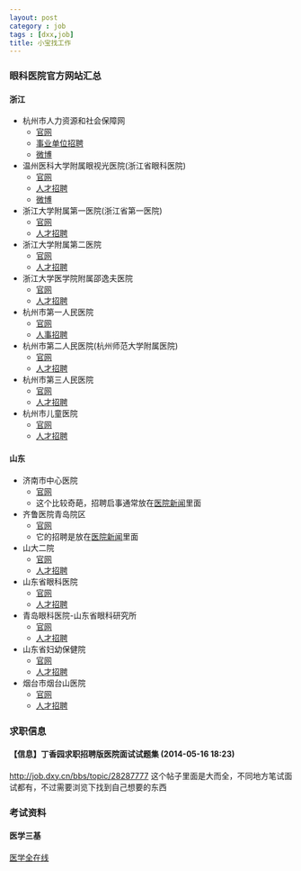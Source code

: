 ```yaml
---
layout: post
category : job
tags : [dxx,job]
title: 小宝找工作
---
```


### 眼科医院官方网站汇总
#### 浙江
* 杭州市人力资源和社会保障网
	* [官网](http://www.zjhz.hrss.gov.cn/) 
	* [事业单位招聘](http://www.zjhz.hrss.gov.cn/html/zwzx/gsgg/sydwzp/index.html) 
	* [微博](http://weibo.com/u/5185100473)
* 温州医科大学附属眼视光医院(浙江省眼科医院)
	* [官网](http://www.hzeye.cn/hzeye/)
	* [人才招聘](http://www.hzeye.cn/HZEye/Category_23/Index.aspx)
	* [微博](http://weibo.com/u/2057447331)
* 浙江大学附属第一医院(浙江省第一医院)
	* [官网](http://www.zy91.com/index/index.jhtml)
	* [人才招聘](http://www.zy91.com/rczp/index.jhtml?129)
* 浙江大学附属第二医院
	* [官网](http://www.z2hospital.com/cms/default.aspx)
	* [人才招聘](http://www.z2hospital.com/cms/Column.aspx?LMID=173)
* 浙江大学医学院附属邵逸夫医院
	* [官网](http://www.srrsh.com/html/main/gb2312/)
	* [人才招聘](http://zp.srrsh.com:8080/zp/index.html)
* 杭州市第一人民医院
	* [官网](http://www.hz-hospital.com/)
	* [人事招聘](http://www.hz-hospital.com/list/syyy/3079/1/1000/list1.html)
* 杭州市第二人民医院(杭州师范大学附属医院)
	* [官网](http://www.hz2y.com/)
	* [人才招聘](http://www.hz2y.com/index.php/Home/Yuanwu/?ID=58)
* 杭州市第三人民医院
	* [官网](http://www.hz3yy.com/)
	* [人才招聘](http://zp.hz3yy.com/)
* 杭州市儿童医院
	* [官网](http://www.hzch.org/cms/Default.aspx)
	* [人才招聘](http://www.hzch.org/cms/zp_index.aspx?zp_Column49)

#### 山东
* 济南市中心医院
	* [官网](http://www.zxyy.cn/)
	* 这个比较奇葩，招聘启事通常放在[医院新闻](http://www.zxyy.cn/hospitalnews/hnews/)里面
* 齐鲁医院青岛院区
	* [官网](http://www.qlyyqd.com/web/Index.aspx)
	* 它的招聘是放在[医院新闻](http://www.qlyyqd.com/web/YiYuanDongtaiList.aspx?yy=8)里面
* 山大二院
	* [官网](http://sdey.net/)
	* [人才招聘](http://zhaopin.sdey.net:10445/cwbase/web/recportal/campus.html)
* 山东省眼科医院
	* [官网](http://sd-eh.com/)
	* [人才招聘](http://sd-eh.com/news.asp?classid2=226)
* 青岛眼科医院-山东省眼科研究所
	* [官网](http://www.sdeyei-h.edu/qtindexf.jhtml)
	* [人才招聘](http://www.sdeyei-h.edu/zgzjtzgg/index.jhtml?578)
* 山东省妇幼保健院
	* [官网](http://www.sdmch.org.cn/index.html)
	* [人才招聘](http://www.sdmch.org.cn/plus/list.php?tid=8)
* 烟台市烟台山医院
	* [官网](http://www.ytsyy.com/)
	* [人才招聘](http://www.ytsyy.com/rencaizhaopin/zptz.aspx?bid=189)

### 求职信息
#### 【信息】丁香园求职招聘版医院面试试题集 (2014-05-16 18:23)
http://job.dxy.cn/bbs/topic/28287777
这个帖子里面是大而全，不同地方笔试面试都有，不过需要浏览下找到自己想要的东西


### 考试资料
#### 医学三基
[医学全在线](http://www.med126.com/sanji/linchuang/)




